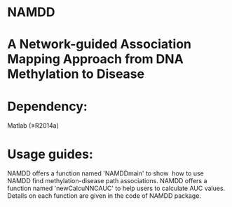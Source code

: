 # NAMDD
# A Network-guided Association Mapping Approach from DNA Methylation to Disease
# Dependency:
Matlab (≥R2014a)
# Usage guides:
NAMDD offers a function named 'NAMDDmain' to show  how to use NAMDD find methylation-disease path associations.
NAMDD offers a function named 'newCalcuNNCAUC' to help users to calculate AUC values.
Details on each function are given in the code of NAMDD package.
# 
